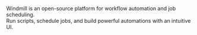 Windmill is an open-source platform for workflow automation and job scheduling.  
Run scripts, schedule jobs, and build powerful automations with an intuitive UI.
